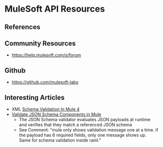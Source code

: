 
# MuleSoft API Resources


## References



## Community Resources
- https://help.mulesoft.com/s/forum


## Github 
- https://github.com/mulesoft-labs 



## Interesting Articles

- XML [Schema Validation In Mule 4 ](https://dzone.com/articles/schema-validation-in-mule4)
- [Validate JSON Schema Components in Mule](https://dzone.com/articles/validate-json-schema-component-mule)
  + The JSON Schema validator evaluates JSON payloads at runtime and verifies that they match a referenced JSON schema
  + See Comment: "mule only shows validation message one at a time. if the payload has 6 required fields, only one message shows up. Same for schema validation inside raml."

